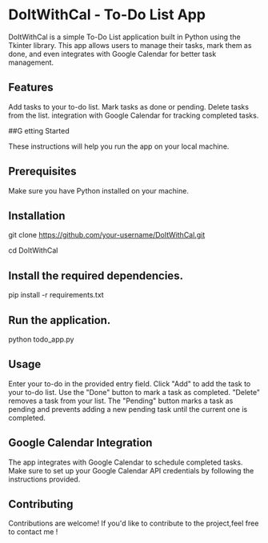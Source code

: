 # DoItWithCal - To-Do List App

DoItWithCal is a simple To-Do List application built in Python using the Tkinter library. This app allows users to manage their tasks, mark them as done, and even integrates with Google Calendar for better task management.

## Features

Add tasks to your to-do list.
Mark tasks as done or pending.
Delete tasks from the list.
integration with Google Calendar for tracking completed tasks.

##G etting Started

These instructions will help you run the app on your local machine.

## Prerequisites

Make sure you have Python installed on your machine. 

## Installation
   
git clone https://github.com/your-username/DoItWithCal.git

cd DoItWithCal

## Install the required dependencies.

pip install -r requirements.txt

## Run the application.

python todo_app.py

## Usage

Enter your to-do in the provided entry field.
Click "Add" to add the task to your to-do list.
Use the "Done" button to mark a task as completed.
"Delete" removes a task from your list.
The "Pending" button marks a task as pending and prevents adding a new pending task until the current one is completed.

## Google Calendar Integration

The app integrates with Google Calendar to schedule completed tasks. Make sure to set up your Google Calendar API credentials by following the instructions provided.

## Contributing

Contributions are welcome! If you'd like to contribute to the project,feel free to contact me !
